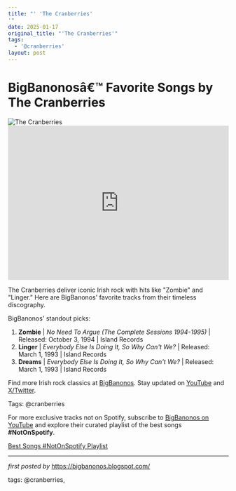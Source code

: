 ```yaml
---
title: "' 'The Cranberries'
'"
date: 2025-01-17
original_title: "'The Cranberries'"
tags:
  - '@cranberries'
layout: post
---
```

<!-- Title of the Post -->
<h1 >BigBanonosâ€™ Favorite Songs by The Cranberries</h1> <!-- Featured Image -->
<div > <img src="https://encrypted-tbn0.gstatic.com/images?q=tbn:ANd9GcTEWOwuhjGoF1SxlfeV1KajKJBvCjoDPGNHcw&s" alt="The Cranberries">
</div> <!-- Spotify Embed -->
<div > <iframe src="https://open.spotify.com/embed/playlist/0eMjEHy48hGoZRwePbs2kf?utm_source=generator" width="100%" height="352" frameBorder="0" allowfullscreen="" allow="autoplay; clipboard-write; encrypted-media; fullscreen; picture-in-picture" loading="lazy"></iframe>
</div> <!-- Introductory Text -->
<p >The Cranberries deliver iconic Irish rock with hits like "Zombie" and "Linger." Here are BigBanonos' favorite tracks from their timeless discography.</p> <!-- Song Highlights -->
<div > <p>BigBanonos' standout picks:</p> <ol> <li><strong>Zombie</strong> | <em>No Need To Argue (The Complete Sessions 1994-1995)</em> | Released: October 3, 1994 | Island Records</li> <li><strong>Linger</strong> | <em>Everybody Else Is Doing It, So Why Can't We?</em> | Released: March 1, 1993 | Island Records</li> <li><strong>Dreams</strong> | <em>Everybody Else Is Doing It, So Why Can't We?</em> | Released: March 1, 1993 | Island Records</li> </ol>
</div> <!-- Footer Links -->
<div > <p>Find more Irish rock classics at <a href="https://bigbanonos.blogspot.com/" target="_blank">BigBanonos</a>. Stay updated on <a href="https://www.youtube.com/@BigBanonos" target="_blank">YouTube</a> and <a href="https://x.com/bigbanonos" target="_blank">X/Twitter</a>.</p>
</div> <!-- Tags -->
<p >Tags: @cranberries</p>


<!--Subscribe and Playlist Links-->
<div>
    <p>For more exclusive tracks not on Spotify, subscribe to <a href="https://www.youtube.com/@BigBanonos" target="_blank">BigBanonos on YouTube</a> and explore their curated playlist of the best songs <strong>#NotOnSpotify</strong>.</p>
    <p><a href="https://www.youtube.com/playlist?list=PLtuNtuTatqI0kFahUCbtbfenC_ET5O_tr" target="_blank">Best Songs #NotOnSpotify Playlist<br /></a></p></div>

<hr />

<p><em>first posted by</em> <a href="https://bigbanonos.blogspot.com/" rel="noopener" target="_new">https://bigbanonos.blogspot.com/</a></p>

<p>tags: @cranberries,</p>
